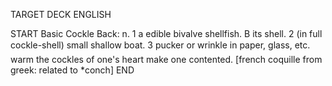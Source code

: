 TARGET DECK
ENGLISH

START
Basic
Cockle
Back: n. 1 a edible bivalve shellfish. B its shell. 2 (in full cockle-shell) small shallow boat. 3 pucker or wrinkle in paper, glass, etc.  warm the cockles of one's heart make one contented. [french coquille from greek: related to *conch]
END
